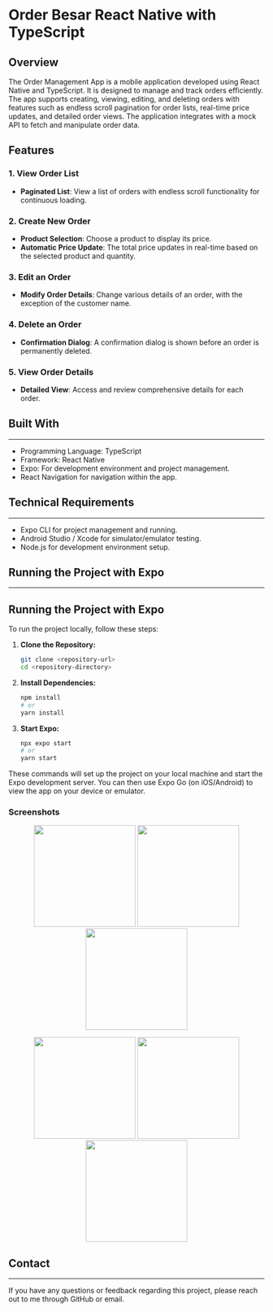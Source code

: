 # Order Besar React Native with TypeScript


## Overview
The Order Management App is a mobile application developed using React Native and TypeScript. It is designed to manage and track orders efficiently. The app supports creating, viewing, editing, and deleting orders with features such as endless scroll pagination for order lists, real-time price updates, and detailed order views. The application integrates with a mock API to fetch and manipulate order data.

## Features

### 1. View Order List
- **Paginated List**: View a list of orders with endless scroll functionality for continuous loading.

### 2. Create New Order
- **Product Selection**: Choose a product to display its price.
- **Automatic Price Update**: The total price updates in real-time based on the selected product and quantity.

### 3. Edit an Order
- **Modify Order Details**: Change various details of an order, with the exception of the customer name.

### 4. Delete an Order
- **Confirmation Dialog**: A confirmation dialog is shown before an order is permanently deleted.

### 5. View Order Details
- **Detailed View**: Access and review comprehensive details for each order.



## Built With
-----------
* Programming Language: TypeScript
* Framework: React Native
* Expo: For development environment and project management.
* React Navigation for navigation within the app.

## Technical Requirements
-------------------------
* Expo CLI for project management and running.
* Android Studio / Xcode for simulator/emulator testing.
* Node.js for development environment setup.


## Running the Project with Expo
-------------------------
## Running the Project with Expo

To run the project locally, follow these steps:

1. **Clone the Repository:**
   ```bash
   git clone <repository-url>
   cd <repository-directory>
   ```

2. **Install Dependencies:**
   ```bash
   npm install
   # or
   yarn install
   ```

3. **Start Expo:**
   ```bash
   npx expo start
   # or
   yarn start
   ```

These commands will set up the project on your local machine and start the Expo development server. You can then use Expo Go (on iOS/Android) to view the app on your device or emulator.


### Screenshots

<p align="center">
  <img src="screenshoots/order.png" width="200" />
  <img src="screenshoots/delete.png" width="200" /> 
  <img src="screenshoots/order_edit.png" width="200" />
</p>

<p align="center">
  <img src="screenshoots/add_order.png" width="200" />
  <img src="screenshoots/modal.png" width="200" />
  <img src="screenshoots/order_detail.png" width="200" />
</p>


## Contact
-----------
If you have any questions or feedback regarding this project, please reach out to me through GitHub or email.
